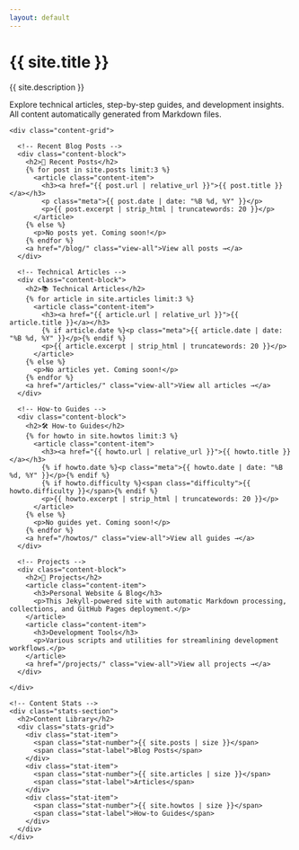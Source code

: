 ```yaml
---
layout: default
---
```


<div class="hero-section">
  <div class="hero-content">
    <h1>{{ site.title }}</h1>
    <p class="hero-subtitle">{{ site.description }}</p>
    <p class="hero-description">Explore technical articles, step-by-step guides, and development insights. All content automatically generated from Markdown files.</p>
  </div>
</div>

<section class="content-section">
  <div class="container">
    
    <div class="content-grid">
      
      <!-- Recent Blog Posts -->
      <div class="content-block">
        <h2>📝 Recent Posts</h2>
        {% for post in site.posts limit:3 %}
          <article class="content-item">
            <h3><a href="{{ post.url | relative_url }}">{{ post.title }}</a></h3>
            <p class="meta">{{ post.date | date: "%B %d, %Y" }}</p>
            <p>{{ post.excerpt | strip_html | truncatewords: 20 }}</p>
          </article>
        {% else %}
          <p>No posts yet. Coming soon!</p>
        {% endfor %}
        <a href="/blog/" class="view-all">View all posts →</a>
      </div>

      <!-- Technical Articles -->
      <div class="content-block">
        <h2>📚 Technical Articles</h2>
        {% for article in site.articles limit:3 %}
          <article class="content-item">
            <h3><a href="{{ article.url | relative_url }}">{{ article.title }}</a></h3>
            {% if article.date %}<p class="meta">{{ article.date | date: "%B %d, %Y" }}</p>{% endif %}
            <p>{{ article.excerpt | strip_html | truncatewords: 20 }}</p>
          </article>
        {% else %}
          <p>No articles yet. Coming soon!</p>
        {% endfor %}
        <a href="/articles/" class="view-all">View all articles →</a>
      </div>

      <!-- How-to Guides -->
      <div class="content-block">
        <h2>🛠️ How-to Guides</h2>
        {% for howto in site.howtos limit:3 %}
          <article class="content-item">
            <h3><a href="{{ howto.url | relative_url }}">{{ howto.title }}</a></h3>
            {% if howto.date %}<p class="meta">{{ howto.date | date: "%B %d, %Y" }}</p>{% endif %}
            {% if howto.difficulty %}<span class="difficulty">{{ howto.difficulty }}</span>{% endif %}
            <p>{{ howto.excerpt | strip_html | truncatewords: 20 }}</p>
          </article>
        {% else %}
          <p>No guides yet. Coming soon!</p>
        {% endfor %}
        <a href="/howtos/" class="view-all">View all guides →</a>
      </div>

      <!-- Projects -->
      <div class="content-block">
        <h2>🚀 Projects</h2>
        <article class="content-item">
          <h3>Personal Website & Blog</h3>
          <p>This Jekyll-powered site with automatic Markdown processing, collections, and GitHub Pages deployment.</p>
        </article>
        <article class="content-item">
          <h3>Development Tools</h3>
          <p>Various scripts and utilities for streamlining development workflows.</p>
        </article>
        <a href="/projects/" class="view-all">View all projects →</a>
      </div>

    </div>

    <!-- Content Stats -->
    <div class="stats-section">
      <h2>Content Library</h2>
      <div class="stats-grid">
        <div class="stat-item">
          <span class="stat-number">{{ site.posts | size }}</span>
          <span class="stat-label">Blog Posts</span>
        </div>
        <div class="stat-item">
          <span class="stat-number">{{ site.articles | size }}</span>
          <span class="stat-label">Articles</span>
        </div>
        <div class="stat-item">
          <span class="stat-number">{{ site.howtos | size }}</span>
          <span class="stat-label">How-to Guides</span>
        </div>
      </div>
    </div>

  </div>
</section>
